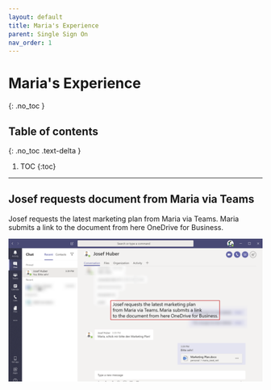 ```yaml
---
layout: default
title: Maria's Experience
parent: Single Sign On
nav_order: 1
---
```


# Maria's Experience
{: .no_toc }

## Table of contents
{: .no_toc .text-delta }

1. TOC
{:toc}

---

## Josef requests document from Maria via Teams
Josef requests the latest marketing plan from Maria via Teams. Maria submits a link to the document from here OneDrive for Business.

![](/assets/images/scenario06/Scenario06_03.PNG "Josef requests document from Maria via Teams")

